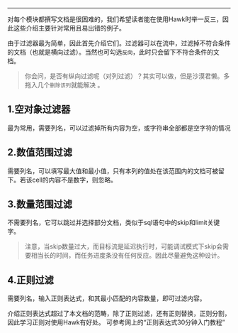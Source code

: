 
---

对每个模块都撰写文档是很困难的，我们希望读者能在使用Hawk时举一反三，因此这些介绍主要针对常用且易出错的例子。

由于过滤器最为简单，因此首先介绍它们。过滤器可以在流中，过滤掉不符合条件的文档（也就是横向过滤）。当然也可勾选`反向`，此时只会留下不符合条件的文档。

> 你会问，是否有纵向过滤呢（对列过滤）？其实可以做，但是沙漠君懒。多拖入几个`删除该列`就能解决 。

## 1.空对象过滤器

最为常用，需要列名，可以过滤掉所有内容为空，或字符串全部都是空字符的情况

## 2.数值范围过滤

需要列名，可以填写最大值和最小值，只有本列的值处在该范围内的文档可被留下。若该cell的内容不是数字，则忽略。

## 3.数量范围过滤

不需要列名，它可以跳过并选择部分文档，类似于sql语句中的skip和limit关键字。

> 注意，当skip数量过大，而目标流是延迟执行时，可能调试模式下skip会需要相当长的时间，而任务进度条没有任何反应。因此尽量避免这种设计。

## 4.正则过滤

需要列名，输入正则表达式，和其最小匹配的内容数量，即可过滤内容。

介绍正则表达式超过了本文档的范畴，除了正则过滤，还有正则替换，正则分割，因此学习正则对使用Hawk有好处。 可参考网上的“正则表达式30分钟入门教程”






